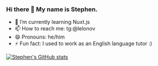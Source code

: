### Hi there 👋 My name is Stephen.

- 🌱 I’m currently learning Nuxt.js
- 📫 How to reach me: tg:@lelonov
- 😄 Pronouns: he/him
- ⚡ Fun fact: I used to work as an English language tutor :) 

[![Stephen's GitHub stats](https://github-readme-stats.vercel.app/api?username=lelonov23&show_icons=true&theme=tokyonight)](https://github.com/anuraghazra/github-readme-stats)
